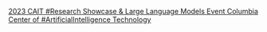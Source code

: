 [2023 CAIT #Research Showcase & Large Language Models Event   Columbia Center of #ArtificialIntelligence Technology](https://qi.tc/qi/113095)